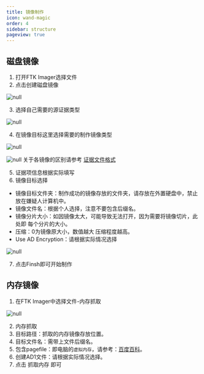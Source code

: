 ```yaml
---
title: 镜像制作
icon: wand-magic
order: 4
sidebar: structure
pageview: true
---
```


## 磁盘镜像

1. 打开FTK Imager选择文件
2. 点击创建磁盘镜像

![null](https://bu.dusays.com/2023/07/25/64bfec6748aa3.png)

3. 选择自己需要的源证据类型

![null](https://bu.dusays.com/2023/07/25/64bfec6893965.png)

4. 在镜像目标这里选择需要的制作镜像类型

![null](https://bu.dusays.com/2023/07/25/64bfec6a9d47d.png)

![null](https://bu.dusays.com/2023/07/25/64bfec6bd98b2.png)
关于各镜像的区别请参考 [证据文件格式](https://wj.didctf.com/doc/4/)

5. 证据项信息根据实际填写
6. 镜像目标选择

- 镜像目标文件夹：制作成功的镜像存放的文件夹，请存放在外置硬盘中，禁止放在嫌疑人计算机中。
- 镜像文件名：根据个人选择，注意不要包含后缀名。
- 镜像分片大小：如因镜像太大，可能导致无法打开，因为需要将镜像切片，此处即 每个分片的大小。
- 压缩：0为镜像原大小，数值越大 压缩程度越高。
- Use AD Encryption：请根据实际情况选择

![null](https://bu.dusays.com/2023/07/25/64bfec7051464.png)

7. 点击Finsh即可开始制作

## 内存镜像

1. 在FTK Imager中选择文件-内存抓取

![null](https://bu.dusays.com/2023/07/25/64bfec783fc71.png)

2. 内存抓取
3. 目标路径：抓取的内存镜像存放位置。
4. 目标文件名：需带上文件后缀名。
5. 包含pagefile：即电脑的`虚拟内存`，请参考：[百度百科](https://baike.baidu.com/item/pagefile.sys/460068?fr=aladdin)。
6. 创建AD1文件：请根据实际情况选择。
7. 点击 抓取内存 即可